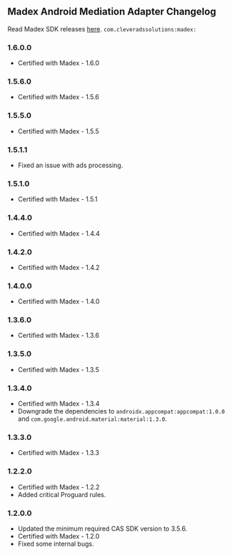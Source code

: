 ## Madex Android Mediation Adapter Changelog
Read Madex SDK releases [here](https://madex.gitbook.io/madex-documentation/android-sdk/change-log).
`com.cleveradssolutions:madex:`

### 1.6.0.0
- Certified with Madex - 1.6.0

### 1.5.6.0
- Certified with Madex - 1.5.6

### 1.5.5.0
- Certified with Madex - 1.5.5

### 1.5.1.1
- Fixed an issue with ads processing.

### 1.5.1.0
- Certified with Madex - 1.5.1

### 1.4.4.0
- Certified with Madex - 1.4.4

### 1.4.2.0
- Certified with Madex - 1.4.2

### 1.4.0.0
- Certified with Madex - 1.4.0

### 1.3.6.0
- Certified with Madex - 1.3.6

### 1.3.5.0
- Certified with Madex - 1.3.5

### 1.3.4.0
- Certified with Madex - 1.3.4
- Downgrade the dependencies to `androidx.appcompat:appcompat:1.0.0` and `com.google.android.material:material:1.3.0`.

### 1.3.3.0
- Certified with Madex - 1.3.3

### 1.2.2.0
- Certified with Madex - 1.2.2
- Added critical Proguard rules.

### 1.2.0.0
- Updated the minimum required CAS SDK version to 3.5.6.
- Certified with Madex - 1.2.0
- Fixed some internal bugs.